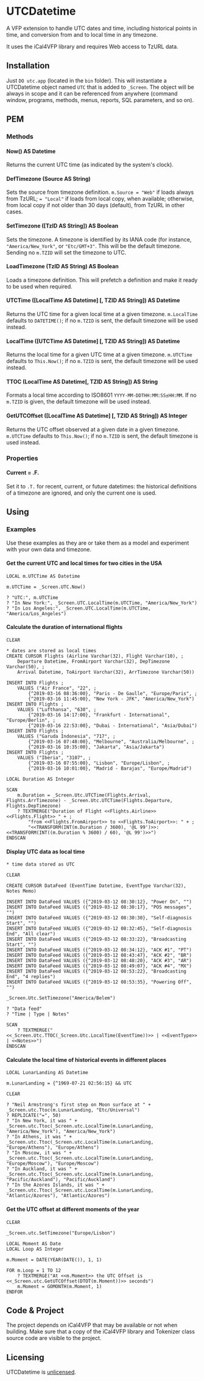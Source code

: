 # UTCDatetime

A VFP extension to handle UTC dates and time, including historical points in time, and conversion from and to local time in any timezone.

It uses the iCal4VFP library and requires Web access to TzURL data.

## Installation

Just `DO utc.app` (located in the `bin` folder). This will instantiate a UTCDatetime object named `UTC` that is added to `_Screen`. The object will be always in scope and it can be referenced from anywhere (command window, programs, methods, menus, reports, SQL parameters, and so on).

## PEM

### Methods

#### Now() AS Datetime

Returns the current UTC time (as indicated by the system's clock).

#### DefTimezone (Source AS String)

Sets the source from timezone definition. `m.Source = "Web"` if loads always from TzURL; `= "Local"` if loads from local copy, when available; otherwise, from local copy if not older than 30 days (default), from TzURL in other cases.

#### SetTimezone ([TzID AS String]) AS Boolean

Sets the timezone. A timezone is identified by its IANA code (for instance, `"America/New_York"`, or `"Etc/GMT+3"`. This will be the default timezone. Sending no `m.TZID` will set the timezone to UTC. 

#### LoadTimezone (TzID AS String) AS Boolean

Loads a timezone definition. This will prefetch a definition and make it ready to be used when required.

#### UTCTime ([LocalTime AS Datetime] [, TZID AS String]) AS Datetime

Returns the UTC time for a given local time at a given timezone. `m.LocalTime` defaults to `DATETIME()`; if no `m.TZID` is sent, the default timezone will be used instead.

#### LocalTime ([UTCTime AS Datetime] [, TZID AS String]) AS Datetime

Returns the local time for a given UTC time at a given timezone. `m.UTCTime` defaults to `This.Now()`; if no `m.TZID` is sent, the default timezone will be used instead.

#### TTOC (LocalTime AS Datetime[, TZID AS String]) AS String

Formats a local time according to ISO8601 `YYYY-MM-DDTHH:MM:SS±HH:MM`.  If no `m.TZID` is given, the default timezone will be used instead.

#### GetUTCOffset ([LocalTime AS Datetime] [, TZID AS String]) AS Integer

Returns the UTC offset observed at a given date in a given timezone. `m.UTCTime` defaults to `This.Now()`; if no `m.TZID` is sent, the default timezone is used instead.

### Properties

#### Current = .F.

Set it to `.T.` for recent, current, or future datetimes: the historical definitions of a timezone are ignored, and only the current one is used.

## Using

### Examples

Use these examples as they are or take them as a model and experiment with your own data and timezone.

#### Get the current UTC and local times for two cities in the USA

```foxpro
LOCAL m.UTCTime AS Datetime

m.UTCTime = _Screen.UTC.Now()

? "UTC:", m.UTCTime
? "In New York:", _Screen.UTC.LocalTime(m.UTCTime, "America/New_York")
? "In Los Angeles:", _Screen.UTC.LocalTime(m.UTCTime, "America/Los_Angeles")
```

#### Calculate the duration of international flights

```foxpro
CLEAR

* dates are stored as local times
CREATE CURSOR Flights (Airline Varchar(32), Flight Varchar(10), ;
	Departure Datetime, FromAirport Varchar(32), DepTimezone Varchar(50), ;
	Arrival Datetime, ToAirport Varchar(32), ArrTimezone Varchar(50))

INSERT INTO Flights ;
	VALUES ("Air France", "22", ;
		{^2019-03-16 08:36:00}, "Paris - De Gaulle", "Europe/Paris", ;
		{^2019-03-16 11:45:00}, "New York - JFK", "America/New_York")
INSERT INTO Flights ;
	VALUES ("Lufthansa", "630", ;
		{^2019-03-16 14:17:00}, "Frankfurt - International", "Europe/Berlin", ;
		{^2019-03-16 22:53:00}, "Dubai - International", "Asia/Dubai")
INSERT INTO Flights ;
	VALUES ("Garuda Indonesia", "717", ;
		{^2019-03-16 07:48:00}, "Melbourne", "Australia/Melbourne", ;
		{^2019-03-16 10:35:00}, "Jakarta", "Asia/Jakarta")
INSERT INTO Flights ;
	VALUES ("Iberia", "3107", ;
		{^2019-03-16 07:55:00}, "Lisbon", "Europe/Lisbon", ;
		{^2019-03-16 10:01:00}, "Madrid - Barajas", "Europe/Madrid")

LOCAL Duration AS Integer

SCAN
	m.Duration = _Screen.Utc.UTCTime(Flights.Arrival, Flights.ArrTimezone) - _Screen.Utc.UTCTime(Flights.Departure, Flights.DepTimezone)
	? TEXTMERGE("Duration of Flight <<Flights.Airline>> <<Flights.Flight>> " + ;
		"from <<Flights.FromAirport>> to <<Flights.ToAirport>>: " + ;
		"<<TRANSFORM(INT(m.Duration / 3600), '@L 99')>>:<<TRANSFORM(INT((m.Duration % 3600) / 60), '@L 99')>>")
ENDSCAN
```

#### Display UTC data as local time

```foxpro
* time data stored as UTC

CLEAR

CREATE CURSOR DataFeed (EventTime Datetime, EventType Varchar(32), Notes Memo)

INSERT INTO DataFeed VALUES ({^2019-03-12 08:30:12}, "Power On", "")
INSERT INTO DataFeed VALUES ({^2019-03-12 08:30:17}, "POS messages", "")
INSERT INTO DataFeed VALUES ({^2019-03-12 08:30:30}, "Self-diagnosis Start", "")
INSERT INTO DataFeed VALUES ({^2019-03-12 08:32:45}, "Self-diagnosis End", "All clear")
INSERT INTO DataFeed VALUES ({^2019-03-12 08:33:22}, "Broadcasting Start", "")
INSERT INTO DataFeed VALUES ({^2019-03-12 08:34:12}, "ACK #1", "PT")
INSERT INTO DataFeed VALUES ({^2019-03-12 08:43:47}, "ACK #2", "BR")
INSERT INTO DataFeed VALUES ({^2019-03-12 08:48:20}, "ACK #3", "AR")
INSERT INTO DataFeed VALUES ({^2019-03-12 08:49:07}, "ACK #4", "MX")
INSERT INTO DataFeed VALUES ({^2019-03-12 08:53:22}, "Broadcasting End", "4 replies")
INSERT INTO DataFeed VALUES ({^2019-03-12 08:53:35}, "Powering Off", "")

_Screen.Utc.SetTimezone("America/Belem")

? "Data feed"
? "Time | Type | Notes"

SCAN
	? TEXTMERGE("<<_Screen.Utc.TTOC(_Screen.Utc.LocalTime(EventTime))>> | <<EventType>> | <<Notes>>")
ENDSCAN
```

#### Calculate the local time of historical events in different places

```foxpro
LOCAL LunarLanding AS Datetime

m.LunarLanding = {^1969-07-21 02:56:15}	&& UTC

CLEAR

? "Neil Armstrong's first step on Moon surface at " + _Screen.utc.Ttoc(m.LunarLanding, "Etc/Universal")
? REPLICATE("=", 50)
? "In New York, it was " + _Screen.utc.Ttoc(_Screen.utc.LocalTime(m.LunarLanding, "America/New_York"), "America/New_York")
? "In Athens, it was " + _Screen.utc.Ttoc(_Screen.utc.LocalTime(m.LunarLanding, "Europe/Athens"), "Europe/Athens")
? "In Moscow, it was " + _Screen.utc.Ttoc(_Screen.utc.LocalTime(m.LunarLanding, "Europe/Moscow"), "Europe/Moscow")
? "In Auckland, it was " + _Screen.utc.Ttoc(_Screen.utc.LocalTime(m.LunarLanding, "Pacific/Auckland"), "Pacific/Auckland")
? "In the Azores Islands, it was " + _Screen.utc.Ttoc(_Screen.utc.LocalTime(m.LunarLanding, "Atlantic/Azores"), "Atlantic/Azores")
```

#### Get the UTC offset at different moments of the year

```foxpro
CLEAR

_Screen.utc.SetTimezone("Europe/Lisbon")

LOCAL Moment AS Date
LOCAL Loop AS Integer

m.Moment = DATE(YEAR(DATE()), 1, 1)

FOR m.Loop = 1 TO 12
	? TEXTMERGE("At <<m.Moment>> the UTC Offset is <<_Screen.utc.GetUTCOffset(DTOT(m.Moment))>> seconds")
	m.Moment = GOMONTH(m.Moment, 1)
ENDFOR
```

## Code & Project

The project depends on iCal4VFP that may be available or not when building. Make sure that a copy of the iCal4VFP library and Tokenizer class source code are visible to the project.

## Licensing

UTCDatetime is [unlicensed](UNLICENSE.md "unlicensed").
